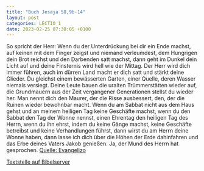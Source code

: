 ```yaml
---
title: "Buch Jesaja 58,9b-14"
layout: post
categories: LECTIO 1
date: 2023-02-25 07:30:05 +0100
---
```

So spricht der Herr: Wenn du der Unterdrückung bei dir ein Ende machst, auf keinen mit dem Finger zeigst und niemand verleumdest,
dem Hungrigen dein Brot reichst und den Darbenden satt machst, dann geht im Dunkel dein Licht auf und deine Finsternis wird hell wie der Mittag.
Der Herr wird dich immer führen, auch im dürren Land macht er dich satt und stärkt deine Glieder. Du gleichst einem bewässerten Garten, einer Quelle, deren Wasser niemals versiegt.
Deine Leute bauen die uralten Trümmerstätten wieder auf, die Grundmauern aus der Zeit vergangener Generationen stellst du wieder her. Man nennt dich den Maurer, der die Risse ausbessert, den, der die Ruinen wieder bewohnbar macht.
Wenn du am Sabbat nicht aus dem Haus gehst und an meinem heiligen Tag keine Geschäfte machst, wenn du den Sabbat den Tag der Wonne nennst, einen Ehrentag den heiligen Tag des Herrn, wenn du ihn ehrst, indem du keine Gänge machst, keine Geschäfte betreibst und keine Verhandlungen führst,
dann wirst du am Herrn deine Wonne haben, dann lasse ich dich über die Höhen der Erde dahinfahren und das Erbe deines Vaters Jakob genießen. Ja, der Mund des Herrn hat gesprochen.
[Quelle: Evangelizo](https://evangeliumtagfuertag.org/DE/gospel)

[Textstelle auf Bibelserver](https://www.bibleserver.com/EU/Jesaja58,9b-14)
